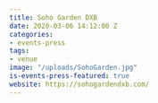 ```yaml
---
title: Soho Garden DXB
date: 2020-03-06 14:12:00 Z
categories:
- events-press
tags:
- venue
image: "/uploads/SohoGarden.jpg"
is-events-press-featured: true
website: https://sohogardendxb.com/
---
```


